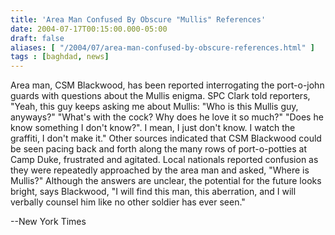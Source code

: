 ```yaml
---
title: 'Area Man Confused By Obscure "Mullis" References'
date: 2004-07-17T00:15:00.000-05:00
draft: false
aliases: [ "/2004/07/area-man-confused-by-obscure-references.html" ]
tags : [baghdad, news]
---
```


Area man, CSM Blackwood, has been reported interrogating the port-o-john guards with questions about the Mullis enigma.  SPC Clark told reporters, "Yeah, this guy keeps asking me about Mullis: "Who is this Mullis guy, anyways?"  "What's with the cock?  Why does he love it so much?"  "Does he know something I don't know?".  I mean, I just don't know.  I watch the graffiti, I don't make it."  Other sources indicated that CSM Blackwood could be seen pacing back and forth along the many rows of port-o-potties at Camp Duke, frustrated and agitated.  Local nationals reported confusion as they were repeatedly approached by the area man and asked, "Where is Mullis?"  Although the answers are unclear, the potential for the future looks bright, says Blackwood, "I will find this man, this aberration, and I will verbally counsel him like no other soldier has ever seen."

\--New York Times
